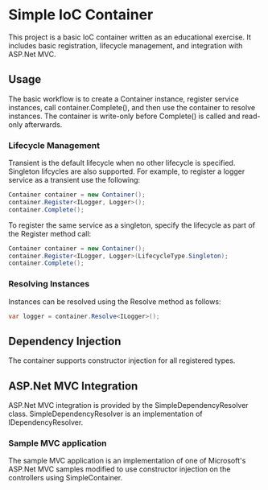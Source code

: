 # Simple IoC Container

This project is a basic IoC container written as an educational exercise. It includes basic registration, lifecycle management, and integration with ASP.Net MVC.

## Usage

The basic workflow is to create a Container instance, register service instances, call container.Complete(), and then use the container to resolve instances. The container is write-only before Complete() is called and read-only afterwards.

### Lifecycle Management

Transient is the default lifecycle when no other lifecycle is specified. Singleton lifcycles are also supported. For example, to register a logger service as a transient use the following:

```csharp
Container container = new Container();
container.Register<ILogger, Logger>();
container.Complete();
```

To register the same service as a singleton, specify the lifecycle as part of the Register method call:

```csharp
Container container = new Container();
container.Register<ILogger, Logger>(LifecycleType.Singleton);
container.Complete();
```

### Resolving Instances

Instances can be resolved using the Resolve method as follows:

```csharp
var logger = container.Resolve<ILogger>();
```

## Dependency Injection

The container supports constructor injection for all registered types.

## ASP.Net MVC Integration

ASP.Net MVC integration is provided by the SimpleDependencyResolver class. SimpleDependencyResolver is an implementation of IDependencyResolver.

### Sample MVC application

The sample MVC application is an implementation of one of Microsoft's ASP.Net MVC samples modified to use constructor injection on the controllers using SimpleContainer.